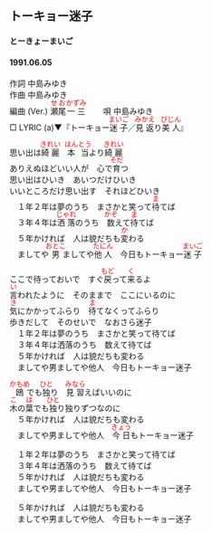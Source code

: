 <style type="text/css">
	ruby{
	    ruby-position: over;
	}
	ruby > rt{font-size: 12px;color:red;}
	p{font:16px;font-size: '楷体'}
</style>
## トーキョー迷子
#### とーきょーまいご
#### 1991.06.05 


作詞     中島みゆき  
作曲      中島みゆき  
編曲 (Ver.) <ruby><rb>瀬尾</rb><rp>(</rp><rt>せお</rt><rp>)</rp></ruby><ruby><rb>一三</rb><rp>(</rp><rt>かずみ</rt><rp>)</rp></ruby>　　 
唄     中島みゆき   
□ LYRIC (a)▼『トーキョー<ruby><rb>迷子</rb><rp>(</rp><rt>まいご</rt><rp>)</rp></ruby>／<ruby><rb>見返</rb><rp>(</rp><rt>みかえ</rt><rp>)</rp></ruby>り<ruby><rb>美人</rb><rp>(</rp><rt>びじん</rt><rp>)</rp></ruby>』   　 
   
   
思い出は<ruby><rb>綺麗</rb><rp>(</rp><rt>きれい</rt><rp>)</rp></ruby>　<ruby><rb>本当</rb><rp>(</rp><rt>ほんとう</rt><rp>)</rp></ruby>より<ruby><rb>綺麗</rb><rp>(</rp><rt>きれい</rt><rp>)</rp></ruby>   
ありえぬほどいい人が　心で<ruby><rb>育</rb><rp>(</rp><rt>そだ</rt><rp>)</rp></ruby>つ   
思い出はひいき　あいつだけひいき   
いいところだけ思い出す　それほどひいき   
　１年２年は夢のうち　まさかと笑って<ruby><rb>待</rb><rp>(</rp><rt>ま</rt><rp>)</rp></ruby>てば   
　３年４年は<ruby><rb>洒落</rb><rp>(</rp><rt>じゃれ</rt><rp>)</rp></ruby>のうち　<ruby><rb>数</rb><rp>(</rp><rt>かぞ</rt><rp>)</rp></ruby>えて<ruby><rb>待</rb><rp>(</rp><rt>ま</rt><rp>)</rp></ruby>てば   
　５年かければ　人は貌だちも<ruby><rb>変</rb><rp>(</rp><rt>か</rt><rp>)</rp></ruby>わる   
　ましてや<ruby><rb>男</rb><rp>(</rp><rt>おとこ</rt><rp>)</rp></ruby>ましてや<ruby><rb>他人</rb><rp>(</rp><rt>たにん</rt><rp>)</rp></ruby>　今日もトーキョー<ruby><rb>迷子</rb><rp>(</rp><rt>まいご</rt><rp>)</rp></ruby>   
   
ここで待っておいで　すぐ<ruby><rb>戻</rb><rp>(</rp><rt>もど</rt><rp>)</rp></ruby>って<ruby><rb>来</rb><rp>(</rp><rt>く</rt><rp>)</rp></ruby>るよ   
<ruby><rb>言</rb><rp>(</rp><rt>い</rt><rp>)</rp></ruby>われたように　そのままで　ここにいるのに   
<ruby><rb>気</rb><rp>(</rp><rt>き</rt><rp>)</rp></ruby>にかかってふらり　<ruby><rb>待</rb><rp>(</rp><rt>ま</rt><rp>)</rp></ruby>てなくってふらり   
歩きだして　そのせいで　なおさら迷子   
　１年２年は夢のうち　まさかと笑って待てば   
　３年４年は洒落のうち　数えて待てば   
　５年かければ　人は貌だちも変わる   
　ましてや男ましてや他人　今日もトーキョー迷子   
   
<ruby><rb>鴎</rb><rp>(</rp><rt>かもめ</rt><rp>)</rp></ruby>でも<ruby><rb>独</rb><rp>(</rp><rt>ひと</rt><rp>)</rp></ruby>り　<ruby><rb>見習</rb><rp>(</rp><rt>みなら</rt><rp>)</rp></ruby>えばいいのに   
<ruby><rb>木</rb><rp>(</rp><rt>こ</rt><rp>)</rp></ruby>の<ruby><rb>葉</rb><rp>(</rp><rt>は</rt><rp>)</rp></ruby>でも<ruby><rb>独</rb><rp>(</rp><rt>ひと</rt><rp>)</rp></ruby>り独りずつなのに   
　５年かければ　人は貌だちも変わる   
　ましてや男ましてや他人　<ruby><rb>今日</rb><rp>(</rp><rt>きょう</rt><rp>)</rp></ruby>もトーキョー迷子   
   
　１年２年は夢のうち　まさかと笑って待てば   
　３年４年は洒落のうち　数えて待てば   
　５年かければ　人は貌だちも変わる   
　ましてや男ましてや他人　今日もトーキョー迷子   
   
　５年かければ　人は貌だちも変わる   
　ましてや男ましてや他人　今日もトーキョー迷子   